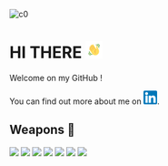 ![c0](https://user-images.githubusercontent.com/78447751/115000536-24408c80-9ea3-11eb-9443-9d260fca4e4d.jpg)
 
# HI THERE <img src="https://github.com/ahgperrin/ahgperrin/blob/main/tenor.gif" width="30px">

Welcome on my GitHub !

<!-- Actual text -->

You can find out more about me on [![LinkedIn][1.2]][1].

<!-- Icons -->

[1.2]: https://github.com/ahgperrin/ahgperrin/blob/main/174857.png

<!-- Links to your social media accounts -->

[1]: https://www.linkedin.com/in/antoine-p-b800a5131/

## Weapons &#127993;

![](https://img.shields.io/badge/OS-MACOS-informational?style=flat&logo=<#000000>&logoColor=white&color=2bbc8a)
![](https://img.shields.io/badge/OS-Windows-informational?style=flat&logo=<#000000>&logoColor=white&color=2bbc8a)
![](https://img.shields.io/badge/Code-Python-informational?style=flat&logo=<#000000>&logoColor=white&color=2bbc8a)
![](https://img.shields.io/badge/Code-Cpp-informational?style=flat&logo=<#000000>&logoColor=white&color=2bbc8a)
![](https://img.shields.io/badge/Editor-PyCharm-informational?style=flat&logo=<#000000>&logoColor=white&color=2bbc8a)
![](https://img.shields.io/badge/Editor-Xcode-informational?style=flat&logo=<#000000>&logoColor=white&color=2bbc8a)
![](https://img.shields.io/badge/Tools-Sql-informational?style=flat&logo=<#000000>&logoColor=white&color=2bbc8a)




